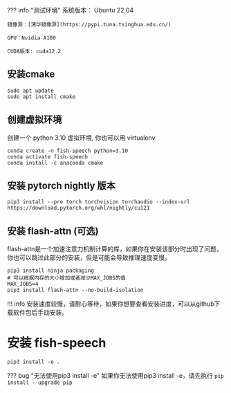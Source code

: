 ??? info "测试环境"
    系统版本： Ubuntu 22.04

    镜像源：[清华镜像源](https://pypi.tuna.tsinghua.edu.cn/)

    GPU：Nvidia A100

    CUDA版本: cuda12.2

## 安装cmake
```
sudo apt update
sudo apt install cmake
```
## 创建虚拟环境
创建一个 python 3.10 虚拟环境, 你也可以用 virtualenv
```
conda create -n fish-speech python=3.10
conda activate fish-speech
conda install -c anaconda cmake
```

## 安装 pytorch nightly 版本
```
pip3 install --pre torch torchvision torchaudio --index-url https://download.pytorch.org/whl/nightly/cu121
```

## 安装 flash-attn (可选)
flash-attn是一个加速注意力机制计算的库，如果你在安装该部分时出现了问题，你也可以跳过此部分的安装，但是可能会导致推理速度变慢。
```
pip3 install ninja packaging
# 可以根据内存的大小增加或者减少MAX_JOBS的值
MAX_JOBS=4
pip3 install flash-attn --no-build-isolation
```
!!! info
    安装速度较慢，请耐心等待，如果你想要查看安装进度，可以从github下载软件包后手动安装。

# 安装 fish-speech
```
pip3 install -e .
```
??? bug "无法使用pip3 install -e"
    如果你无法使用pip3 install -e，请先执行
    ```
    pip install --upgrade pip
    ```